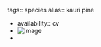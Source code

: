 tags:: species
alias:: kauri pine

- availability:: cv
- ![image](https://ipfs.io/ipfs/QmeSKe6aSJ3oDbvPfhiMkmvNqLKqwmNAKDPgQZW3Y1NnnR)
-